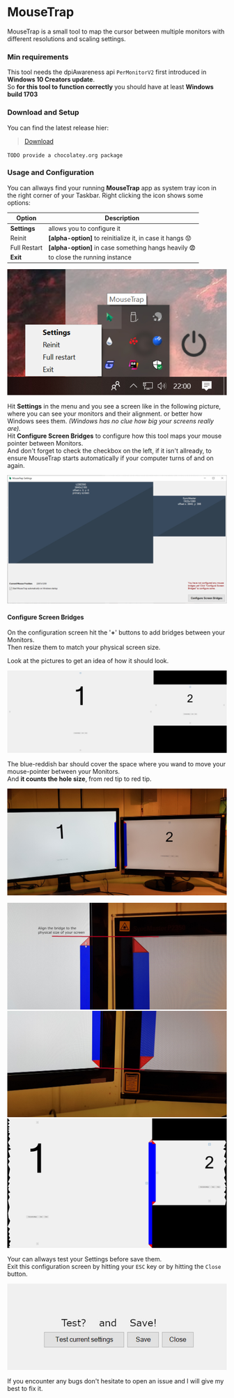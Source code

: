 ﻿# MouseTrap

MouseTrap is a small tool to map the cursor between multiple monitors with <br>
different resolutions and scaling settings.

### Min requirements

This tool needs the dpiAwareness api `PerMonitorV2` first introduced in **Windows 10 Creators update**.<br>
So **for this tool to function correctly** you should have at least **Windows build 1703**


### Download and Setup

You can find the latest release hier:
> [Download](https://github.com/r-Larch/MouseTrap/releases)

`TODO provide a chocolatey.org package`

### Usage and Configuration

You can allways find your running **MouseTrap** app as system tray icon in the right corner of your Taskbar.
Right clicking the icon shows some options:

   Option    |   Description
-------------|------------------------------------------------------------------
**Settings** | allows you to configure it
Reinit       | **[alpha-option]** to reinitialize it, in case it hangs :worried:
Full Restart | **[alpha-option]** in case something hangs heavily :fearful:
**Exit**     | to close the running instance

![Tray icon](https://raw.githubusercontent.com/r-Larch/MouseTrap/master/images/tray-snap.jpg)

Hit **Settings** in the menu and you see a screen like in the following picture, where you can see your monitors and their alignment.
or better how Windows sees them. *(Windows has no clue how big your screens really are).*
<br>
Hit **Configure Screen Bridges** to configure how this tool maps your mouse pointer between Monitors.<br>
And don't forget to check the checkbox on the left, if it isn't allready, to ensure MouseTrap starts automatically
if your computer turns of and on again.

![Settings Screen](https://raw.githubusercontent.com/r-Larch/MouseTrap/master/images/settings-screen.jpg)

#### Configure Screen Bridges

On the configuration screen hit the '**+**' buttons to add bridges between your Monitors.<br>
Then resize them to match your physical screen size.

Look at the pictures to get an idea of how it should look.

![Config Screen](https://raw.githubusercontent.com/r-Larch/MouseTrap/master/images/config-screen.jpg)

The blue-reddish bar should cover the space where you wand to move your mouse-pointer between your Monitors.<br>
And **it counts the hole size**, from red tip to red tip.

![Bridge](https://raw.githubusercontent.com/r-Larch/MouseTrap/master/images/bridge-pic.jpg)


![Bridge top](https://raw.githubusercontent.com/r-Larch/MouseTrap/master/images/bridge-top-pic.jpg)
![Bridge bottom](https://raw.githubusercontent.com/r-Larch/MouseTrap/master/images/bridge-bottom-pic.jpg)
![Bridge](https://raw.githubusercontent.com/r-Larch/MouseTrap/master/images/bridge-snap.jpg)

Your can allways test your Settings before save them.<br>
Exit this configuration screen by hitting your `ESC` key or by hitting the `Close` button.

![Test and save](https://raw.githubusercontent.com/r-Larch/MouseTrap/master/images/test-and-save.jpg)

If you encounter any bugs don't hesitate to open an issue and I will give my best to fix it.
